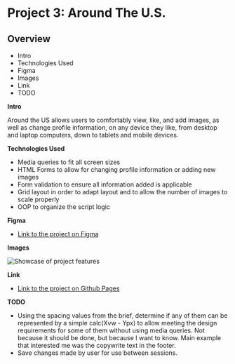 # Project 3: Around The U.S.

## Overview  

* Intro
* Technologies Used
* Figma  
* Images
* Link
* TODO

**Intro**
  
Around the US allows users to comfortably view, like, and add images, as well as change profile information, on any device they like, from desktop and laptop computers, down to tablets and mobile devices.

**Technologies Used**
* Media queries to fit all screen sizes
* HTML Forms to allow for changing profile information or adding new images
* Form validation to ensure all information added is applicable
* Grid layout in order to adapt layout and to allow the number of images to scale properly
* OOP to organize the script logic
  
**Figma**  
  
* [Link to the project on Figma](https://www.figma.com/file/ii4xxsJ0ghevUOcssTlHZv/Sprint-3%3A-Around-the-US?node-id=0%3A1)  
  
**Images**  
  
![Showcase of project features](../assets/around_US_showcase.gif?raw=true)

**Link**
* [Link to the project on Github Pages](https://meidoragon.github.cio/se_project_aroundtheus/)

**TODO** 

* Using the spacing values from the brief, determine if any of them can be represented by a simple calc(Xvw - Ypx) to allow meeting the design requirements for some of them without using media queries. Not because it should be done, but because I want to know. Main example that interested me was the copywrite text in the footer. 
* Save changes made by user for use between sessions.
